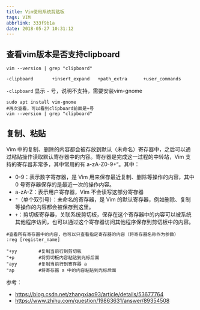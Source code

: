 ```yaml
---
title: Vim使用系统剪贴板
tags: VIM
abbrlink: 333f9b1a
date: 2018-05-27 10:31:12
---
```




## 查看vim版本是否支持clipboard
```
vim --version | grep "clipboard"

-clipboard       +insert_expand   +path_extra      +user_commands
```
`-clipboard` 显示 `-` 号，说明不支持，需要安装vim-gnome
```
sudo apt install vim-gnome
#再次查看，可以看到clipboard前面是+号
vim --version | grep "clipboard"
```

## 复制、粘贴

Vim 中的复制、删除的内容都会被存放到默认（未命名）寄存器中，之后可以通过粘贴操作读取默认寄存器中的内容。寄存器是完成这一过程的中转站，Vim 支持的寄存器非常多，其中常用的有 a-zA-Z0-9+“。其中：

* 0-9：表示数字寄存器，是 Vim 用来保存最近复制、删除等操作的内容，其中 0 号寄存器保存的是最近一次的操作内容。
* a-zA-Z：表示用户寄存器，Vim 不会读写这部分寄存器
* `"`（单个双引号）：未命名的寄存器，是 Vim 的默认寄存器，例如删除、复制等操作的内容都会被保存到这里。
* `+`：剪切板寄存器，关联系统剪切板，保存在这个寄存器中的内容可以被系统其他程序访问，也可以通过这个寄存器访问其他程序保存到剪切板中的内容。


```
#查看所有寄存器中的内容，也可以只查看指定寄存器的内容（将寄存器名称作为参数）
:reg [register_name] 
```

```
"+yy        #复制当前行到剪切板
"+p         #将剪切板内容粘贴到光标后面
"ayy        #复制当前行到寄存器 a
"ap         #将寄存器 a 中的内容粘贴到光标后面
```




参考：
* https://blog.csdn.net/zhangxiao93/article/details/53677764
* https://www.zhihu.com/question/19863631/answer/89354508
